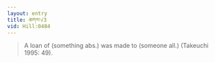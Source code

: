```yaml
---
layout: entry
title: ཆགས་√3
vid: Hill:0484
---
```

> A loan of (something abs\.) was made to (someone all\.) (Takeuchi 1995: 49)\.


